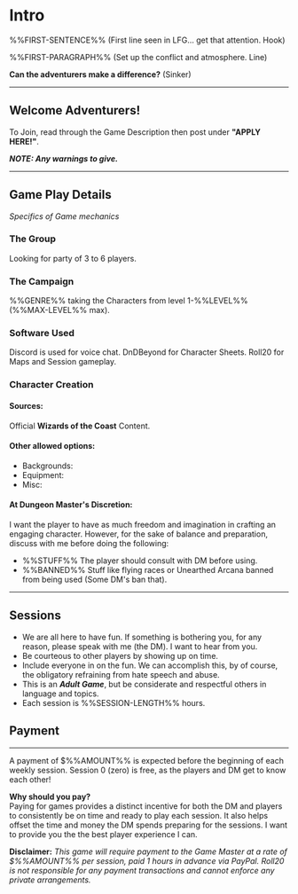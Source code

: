 # Intro

%%FIRST-SENTENCE%% (First line seen in LFG... get that attention. Hook)

%%FIRST-PARAGRAPH%% (Set up the conflict and atmosphere. Line)

**Can the adventurers make a difference?** (Sinker)

---

## Welcome Adventurers!

To Join, read through the Game Description then post under **"APPLY HERE!"**.

***NOTE: Any warnings to give.***

---

## Game Play Details

*Specifics of Game mechanics*

### The Group
Looking for party of 3 to 6 players.

### The Campaign
%%GENRE%% taking the Characters from level 1-%%LEVEL%% (%%MAX-LEVEL%% max).

### Software Used
Discord is used for voice chat.
DnDBeyond for Character Sheets.
Roll20 for Maps and Session gameplay.

### Character Creation

#### Sources:
Official **Wizards of the Coast** Content.

#### Other allowed options:
* Backgrounds:
* Equipment:
* Misc:

#### At Dungeon Master's Discretion:
I want the player to have as much freedom and imagination in crafting an engaging character. However, for the sake of balance and preparation, discuss with me before doing the following:

* %%STUFF%% The player should consult with DM before using.
* %%BANNED%% Stuff like flying races or Unearthed Arcana banned from being used (Some DM's ban that).

---

## Sessions

* We are all here to have fun. If something is bothering you, for any reason, please speak with me (the DM). I want to hear from you.
* Be courteous to other players by showing up on time.
* Include everyone in on the fun. We can accomplish this, by of course, the obligatory refraining from hate speech and abuse.
* This is an ***Adult Game***, but be considerate and respectful others in language and topics.
* Each session is %%SESSION-LENGTH%% hours.

## Payment
---

A payment of $%%AMOUNT%% is expected before the beginning of each weekly session.
Session 0 (zero) is free, as the players and DM get to know each other!

**Why should you pay?**  
Paying for games provides a distinct incentive for both the DM and players to consistently be on time and ready to play each session. It also helps offset the time and money the DM spends preparing for the sessions. I want to provide you the the best player experience I can.

**Disclaimer:**
*This game will require payment to the Game Master at a rate of $%%AMOUNT%% per session, paid 1 hours in advance via PayPal. Roll20 is not responsible for any payment transactions and cannot enforce any private arrangements.*